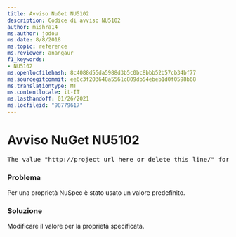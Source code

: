 ```yaml
---
title: Avviso NuGet NU5102
description: Codice di avviso NU5102
author: mishra14
ms.author: jodou
ms.date: 8/8/2018
ms.topic: reference
ms.reviewer: anangaur
f1_keywords:
- NU5102
ms.openlocfilehash: 8c4088d55da5988d3b5c0bc8bbb52b57cb34bf77
ms.sourcegitcommit: ee6c3f203648a5561c809db54ebeb1d0f0598b68
ms.translationtype: MT
ms.contentlocale: it-IT
ms.lasthandoff: 01/26/2021
ms.locfileid: "98779617"
---
```

# <a name="nuget-warning-nu5102"></a>Avviso NuGet NU5102
<pre>The value "http://project_url_here_or_delete_this_line/" for ProjectUrl is a sample value and should be removed. Replace it with an appropriate value or remove it and rebuild your package.</pre>

### <a name="issue"></a>Problema

Per una proprietà NuSpec è stato usato un valore predefinito.


### <a name="solution"></a>Soluzione

Modificare il valore per la proprietà specificata.

